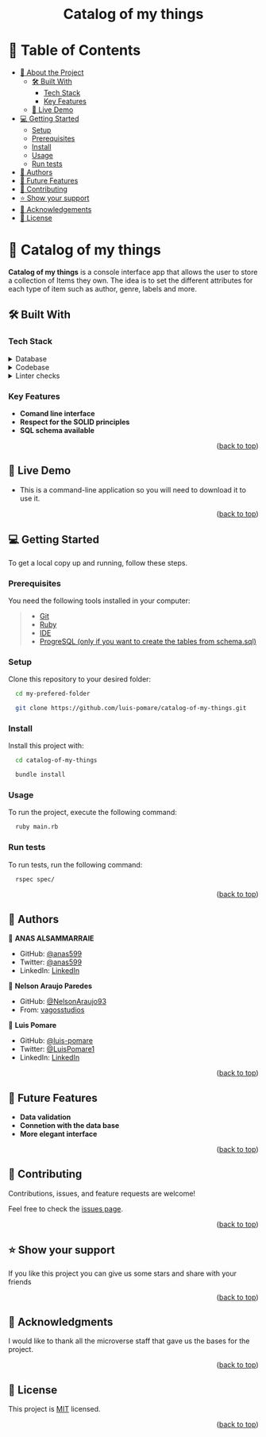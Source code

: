 <a name="readme-top"></a>

<div align="center">
  <br/>

  <h1><b>Catalog of my things</b></h1>

</div>

# 📗 Table of Contents

- [📖 About the Project](#about-project)
  - [🛠 Built With](#built-with)
    - [Tech Stack](#tech-stack)
    - [Key Features](#key-features)
  - [🚀 Live Demo](#live-demo)
- [💻 Getting Started](#getting-started)
  - [Setup](#setup)
  - [Prerequisites](#prerequisites)
  - [Install](#install)
  - [Usage](#usage)
  - [Run tests](#run-tests)
- [👥 Authors](#authors)
- [🔭 Future Features](#future-features)
- [🤝 Contributing](#contributing)
- [⭐️ Show your support](#support)
- [🙏 Acknowledgements](#acknowledgements)
- [📝 License](#license)

# 📖 Catalog of my things <a name="about-project"></a>

**Catalog of my things** is a console interface app that allows the user to store a collection of Items they own. The idea is to set the different attributes for each type of item such as author, genre, labels and more.

## 🛠 Built With <a name="built-with"></a>

### Tech Stack <a name="tech-stack"></a>

<details>
<summary>Database</summary>
  <ul>
    <li><a href="https://www.postgresql.org/">PostgreSQL</a></li>
  </ul>
</details>

<details>
<summary>Codebase</summary>
  <ul>
    <li><a href="https://www.ruby-lang.org/en//">Ruby</a></li>
  </ul>
</details>

<details>
<summary>Linter checks</summary>
  <ul>
    <li><a href="https://github.com/rubocop">Rubocop</a></li>
  </ul>
</details>

### Key Features <a name="key-features"></a>

- **Comand line interface**
- **Respect for the SOLID principles**
- **SQL schema available**

<p align="right">(<a href="#readme-top">back to top</a>)</p>

## 🚀 Live Demo <a name="live-demo"></a>

- This is a command-line application so you will need to download it to use it.

<p align="right">(<a href="#readme-top">back to top</a>)</p>

## 💻 Getting Started <a name="getting-started"></a>

To get a local copy up and running, follow these steps.

### Prerequisites

You need the following tools installed in your computer:

> - [Git](https://www.linode.com/docs/guides/how-to-install-git-on-linux-mac-and-windows/)
> - [Ruby](https://github.com/microverseinc/curriculum-ruby/blob/main/simple-ruby/articles/ruby_installation_instructions.md)
> - [IDE](https://www.https://code.visualstudio.com/)
> - [ProgreSQL (only if you want to create the tables from schema.sql)](https://www.https://code.visualstudio.com/)

### Setup

Clone this repository to your desired folder:

```sh
  cd my-prefered-folder

  git clone https://github.com/luis-pomare/catalog-of-my-things.git

```

### Install

Install this project with:

```sh
  cd catalog-of-my-things

  bundle install
```

### Usage

To run the project, execute the following command:

```sh
  ruby main.rb
```

### Run tests

To run tests, run the following command:

```sh
  rspec spec/
```

<p align="right">(<a href="#readme-top">back to top</a>)</p>

## 👥 Authors <a name="authors"></a>

👤 **ANAS ALSAMMARRAIE**

- GitHub: [@anas599](https://github.com/anas599)
- Twitter: [@anas599](https://twitter.com/anas599)
- LinkedIn: [LinkedIn](https://www.linkedin.com/in/anas1993/)

👤 **Nelson Araujo Paredes**

- GitHub: [@NelsonAraujo93](https://github.com/NelsonAraujo93)
- From: [vagosstudios](https://vagosstudios.com/)

👤 **Luis Pomare**

- GitHub: [@luis-pomare](https://github.com/luis-pomare)
- Twitter: [@LuisPomare1](https://twitter.com/LuisPomare1)
- LinkedIn: [LinkedIn](https://www.linkedin.com/in/luis-pomare/)

<p align="right">(<a href="#readme-top">back to top</a>)</p>

## 🔭 Future Features <a name="future-features"></a>

- **Data validation**
- **Connetion with the data base**
- **More elegant interface**

<p align="right">(<a href="#readme-top">back to top</a>)</p>

## 🤝 Contributing <a name="contributing"></a>

Contributions, issues, and feature requests are welcome!

Feel free to check the [issues page](https://github.com/luis-pomare/catalog-of-my-things/issues).

<p align="right">(<a href="#readme-top">back to top</a>)</p>

## ⭐️ Show your support <a name="support"></a>

If you like this project you can give us some stars and share with your friends

<p align="right">(<a href="#readme-top">back to top</a>)</p>

## 🙏 Acknowledgments <a name="acknowledgements"></a>

I would like to thank all the microverse staff that gave us the bases for the project.

<p align="right">(<a href="#readme-top">back to top</a>)</p>

## 📝 License <a name="license"></a>

This project is [MIT](./LICENSE) licensed.

<p align="right">(<a href="#readme-top">back to top</a>)</p>

